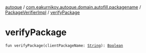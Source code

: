 [autoque](../../index.md) / [com.eakurnikov.autoque.domain.autofill.packagename](../index.md) / [PackageVerifierImpl](index.md) / [verifyPackage](./verify-package.md)

# verifyPackage

`fun verifyPackage(clientPackageName: `[`String`](https://kotlinlang.org/api/latest/jvm/stdlib/kotlin/-string/index.html)`): `[`Boolean`](https://kotlinlang.org/api/latest/jvm/stdlib/kotlin/-boolean/index.html)